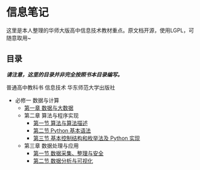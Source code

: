 # 信息笔记

这里是本人整理的华师大版高中信息技术教材重点。原文档开源，使用LGPL，可随意取用\~

## 目录

***请注意，这里的目录并非完全按照书本目录编写。***

普通高中教科书 信息技术 华东师范大学出版社

- 必修一 数据与计算
    - [第一章 数据与大数据](https://mybinder.org/v2/gh/LeChocolatChaud/ITClass/main?urlpath=%2Ftree%2Fbixiu_1%2F1.ipynb)
    - 第二章 算法与程序实现
        - [第一节 算法与算法描述](https://mybinder.org/v2/gh/LeChocolatChaud/ITClass/main?urlpath=%2Ftree%2Fbixiu_1%2F2.1.ipynb)
        - [第二节 Python 基本语法](https://mybinder.org/v2/gh/LeChocolatChaud/ITClass/main?urlpath=%2Ftree%2Fbixiu_1%2F2.2.ipynb)
        - [第三节 基本控制结构和枚举法及 Python 实现](https://mybinder.org/v2/gh/LeChocolatChaud/ITClass/main?urlpath=%2Ftree%2Fbixiu_1%2F2.3.ipynb)
    - 第三章 数据处理与应用
        - [第一节 数据采集、整理与安全](https://mybinder.org/v2/gh/LeChocolatChaud/ITClass/main?urlpath=%2Ftree%2Fbixiu_1%2F3.1.ipynb)
        - [第二节 数据分析与可视化](https://mybinder.org/v2/gh/LeChocolatChaud/ITClass/main?urlpath=%2Ftree%2Fbixiu_1%2F3.2.ipynb)
